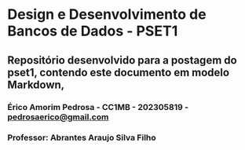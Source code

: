 # Design e Desenvolvimento de Bancos de Dados - PSET1
## Repositório desenvolvido para a postagem do pset1, contendo este documento em modelo Markdown,
### Érico Amorim Pedrosa - CC1MB - 202305819 -  pedrosaerico@gmail.com
### Professor: Abrantes Araujo Silva Filho
